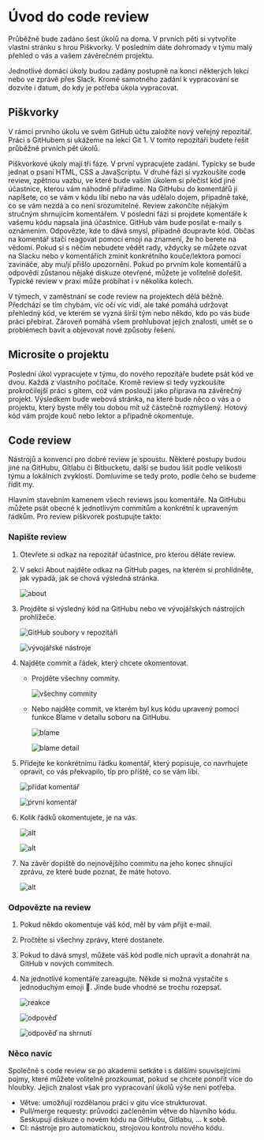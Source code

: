 # Úvod do code review

Průběžně bude zadáno šest úkolů na doma. V prvních pěti si vytvoříte vlastní stránku s hrou Piškvorky. V posledním dáte dohromady v týmu malý přehled o vás a vašem závěrečném projektu.

Jednotlivé domácí úkoly budou zadány postupně na konci některých lekcí nebo ve zprávě přes Slack. Kromě samotného zadání k vypracování se dozvíte i datum, do kdy je potřeba úkola vypracovat.

## Piškvorky

V rámci prvního úkolu ve svém GitHub účtu založíte nový veřejný repozitář. Práci s GitHubem si ukážeme na lekci Git 1. V tomto repozitáři budete řešit průběžně prvních pět úkolů.

Piškvorkové úkoly mají tři fáze. V první vypracujete zadání. Typicky se bude jednat o psaní HTML, CSS a JavaScriptu. V druhé fázi si vyzkoušíte code review, zpětnou vazbu, ve které bude vaším úkolem si přečíst kód jiné účastnice, kterou vám náhodně přiřadíme. Na GitHubu do komentářů jí napíšete, co se vám v kódu líbí nebo na vás udělalo dojem, případně také, co se vám nezdá a co není srozumitelné. Review zakončíte nějakým stručným shrnujícím komentářem. V poslední fázi si projdete komentáře k vašemu kódu napsala jiná účastnice. GitHub vám bude posílat e-maily s oznámením. Odpovězte, kde to dává smysl, případně doupravte kód. Občas na komentář stačí reagovat pomocí emoji na znamení, že ho berete na vědomí. Pokud si s něčím nebudete vědět rady, vždycky se můžete ozvat na Slacku nebo v komentářích zmínit konkrétního kouče/lektora pomocí zavináče, aby mu/jí přišlo upozornění. Pokud po prvním kole komentářů a odpovědí zůstanou nějaké diskuze otevřené, můžete je volitelně dořešit. Typické review v praxi může probíhat i v několika kolech.

V týmech, v zaměstnání se code review na projektech dělá běžně. Předchází se tím chybám, víc očí víc vidí, ale také pomáhá udržovat přehledný kód, ve kterém se vyzná širší tým nebo někdo, kdo po vás bude práci přebírat. Zároveň pomáhá všem prohlubovat jejich znalosti, umět se o problémech bavit a objevovat nové způsoby řešení.

## Microsite o projektu

Poslední úkol vypracujete v týmu, do nového repozitáře budete psát kód ve dvou. Každá z vlastního počítače. Kromě review si tedy vyzkoušíte prokročilejší práci s gitem, což vám poslouží jako příprava na závěrečný projekt. Výsledkem bude webová stránka, na které bude něco o vás a o projektu, který byste měly tou dobou mít už částečně rozmyšlený. Hotový kód vám projde kouč nebo lektor a případně okomentuje.

## Code review

Nástrojů a konvencí pro dobré review je spoustu. Některé postupy budou jiné na GitHubu, Gitlabu či Bitbucketu, další se budou lišit podle velikosti týmu a lokálních zvyklostí. Domluvíme se tedy proto, podle čeho se budeme řídit my.

Hlavním stavebním kamenem všech reviews jsou komentáře. Na GitHubu můžete psát obecné k jednotlivým commitům a konkrétní k upraveným řádkům. Pro review piškvorek postupujte takto:

### Napište review

1. Otevřete si odkaz na repozitář účastnice, pro kterou děláte review.

1. V sekci About najděte odkaz na GitHub pages, na kterém si prohlídněte, jak vypadá, jak se chová výsledná stránka.

   ![about](./images/about.png)

1. Projděte si výsledný kód na GitHubu nebo ve vývojářských nástrojích prohlížeče.

   ![GitHub soubory v repozitáři](./images/repository-files.png)

   ![vývojářské nástroje](./images/devtools.png)

1. Najděte commit a řádek, který chcete okomentovat.

   - Projděte všechny commity.

     ![všechny commity](./images/all-commits.png)

   - Nebo najděte commit, ve kterém byl kus kódu upravený pomocí funkce Blame v detailu soboru na GitHubu.

     ![blame](./images/blame.png)

     ![blame detail](./images/blame-detail.png)

1. Přidejte ke konkrétnímu řádku komentář, který popisuje, co navrhujete opravit, co vás překvapilo, tip pro příště, co se vám líbí.

   ![přidat komentář](./images/add-comment.png)

   ![první komentář](./images/comment.png)

1. Kolik řádků okomentujete, je na vás.

   ![alt](./images/alt.png)

   ![alt](./images/bem.png)

1. Na závěr dopiště do nejnovějšího commitu na jeho konec shnující zprávu, ze které bude poznat, že máte hotovo.

   ![alt](./images/summary.png)

### Odpovězte na review

1. Pokud někdo okomentuje váš kód, měl by vám přijít e-mail.

1. Pročtěte si všechny zprávy, které dostanete.

1. Pokud to dává smysl, můžete váš kód podle nich upravit a donahrát na GitHub v nových commitech.

1. Na jednotlivé komentáře zareagujte. Někde si možná vystačíte s jednoduchým emoji 🙂. Jinde bude vhodné se trochu rozepsat.

   ![reakce](./images/reactions.png)

   ![odpověď](./images/response.png)

   ![odpověď na shrnutí](./images/summary-response.png)

### Něco navíc

Společně s code review se po akademii setkáte i s dalšími souvisejícími pojmy, které můžete volitelně prozkoumat, pokud se chcete ponořit více do hloubky. Jejich znalost však pro vypracování úkolů výše není potřeba.

- Větve: umožňují rozdělanou práci v gitu více strukturovat.
- Pull/merge requesty: průvodci začleněním větve do hlavního kódu. Seskupují diskuze o novém kódu na GitHubu, Gitlabu, … k sobě.
- CI: nástroje pro automatickou, strojovou kontrolu nového kódu.
